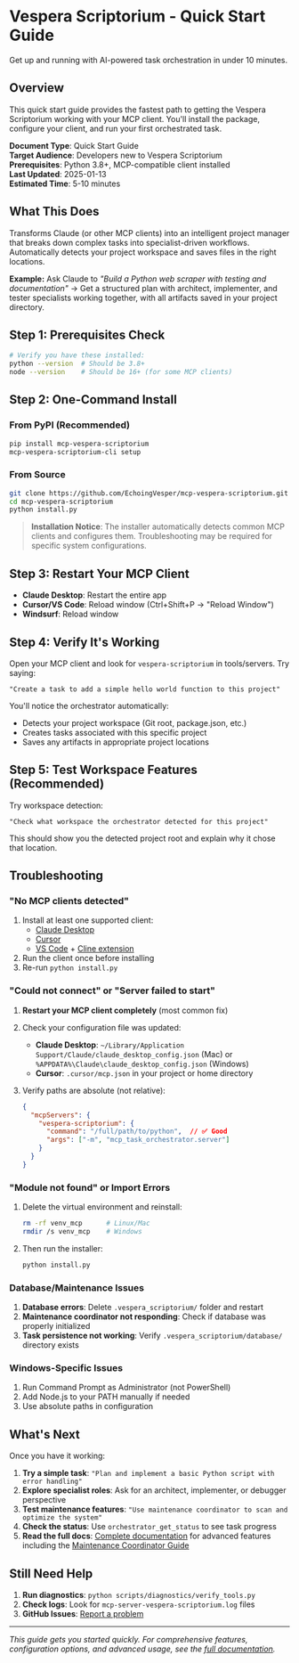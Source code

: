 
# Vespera Scriptorium - Quick Start Guide

Get up and running with AI-powered task orchestration in under 10 minutes.

## Overview

This quick start guide provides the fastest path to getting the Vespera Scriptorium working with your MCP client. You'll install the package, configure your client, and run your first orchestrated task.

**Document Type**: Quick Start Guide  
**Target Audience**: Developers new to Vespera Scriptorium  
**Prerequisites**: Python 3.8+, MCP-compatible client installed  
**Last Updated**: 2025-01-13  
**Estimated Time**: 5-10 minutes
## What This Does

Transforms Claude (or other MCP clients) into an intelligent project manager that breaks down complex tasks into specialist-driven workflows. Automatically detects your project workspace and saves files in the right locations.

**Example:** Ask Claude to *"Build a Python web scraper with testing and documentation"* → Get a structured plan with architect, implementer, and tester specialists working together, with all artifacts saved in your project directory.

## Step 1: Prerequisites Check

```bash
# Verify you have these installed:
python --version  # Should be 3.8+
node --version    # Should be 16+ (for some MCP clients)
```

## Step 2: One-Command Install

### From PyPI (Recommended)
```bash
pip install mcp-vespera-scriptorium
mcp-vespera-scriptorium-cli setup
```

### From Source
```bash
git clone https://github.com/EchoingVesper/mcp-vespera-scriptorium.git
cd mcp-vespera-scriptorium
python install.py
```

> **Installation Notice**: The installer automatically detects common MCP clients and configures them. Troubleshooting may be required for specific system configurations.

## Step 3: Restart Your MCP Client
- **Claude Desktop**: Restart the entire app
- **Cursor/VS Code**: Reload window (Ctrl+Shift+P → "Reload Window")
- **Windsurf**: Reload window
## Step 4: Verify It's Working

Open your MCP client and look for `vespera-scriptorium` in tools/servers. Try saying:
```
"Create a task to add a simple hello world function to this project"
```

You'll notice the orchestrator automatically:
- Detects your project workspace (Git root, package.json, etc.)
- Creates tasks associated with this specific project
- Saves any artifacts in appropriate project locations

## Step 5: Test Workspace Features (Recommended)

Try workspace detection:
```
"Check what workspace the orchestrator detected for this project"
```

This should show you the detected project root and explain why it chose that location.
## Troubleshooting

### "No MCP clients detected"
1. Install at least one supported client:
   - [Claude Desktop](https://claude.ai/download)
   - [Cursor](https://cursor.sh/)
   - [VS Code](https://code.visualstudio.com/) + [Cline extension](https://marketplace.visualstudio.com/items?itemName=saoudrizwan.claude-dev)
2. Run the client once before installing
3. Re-run `python install.py`

### "Could not connect" or "Server failed to start"
1. **Restart your MCP client completely** (most common fix)
2. Check your configuration file was updated:
   - **Claude Desktop**: `~/Library/Application Support/Claude/claude_desktop_config.json` (Mac) or `%APPDATA%\Claude\claude_desktop_config.json` (Windows)
   - **Cursor**: `.cursor/mcp.json` in your project or home directory
3. Verify paths are absolute (not relative):

   ```json
   {
     "mcpServers": {
       "vespera-scriptorium": {
         "command": "/full/path/to/python",  // ✅ Good
         "args": ["-m", "mcp_task_orchestrator.server"]
       }
     }
   }
   ```

### "Module not found" or Import Errors
1. Delete the virtual environment and reinstall:
   ```bash
   rm -rf venv_mcp      # Linux/Mac
   rmdir /s venv_mcp    # Windows
   ```
2. Then run the installer:
   ```bash
   python install.py
   ```

### Database/Maintenance Issues
1. **Database errors**: Delete `.vespera_scriptorium/` folder and restart
2. **Maintenance coordinator not responding**: Check if database was properly initialized
3. **Task persistence not working**: Verify `.vespera_scriptorium/database/` directory exists

### Windows-Specific Issues
1. Run Command Prompt as Administrator (not PowerShell)
2. Add Node.js to your PATH manually if needed
3. Use absolute paths in configuration

## What's Next

Once you have it working:

1. **Try a simple task**: `"Plan and implement a basic Python script with error handling"`
2. **Explore specialist roles**: Ask for an architect, implementer, or debugger perspective
3. **Test maintenance features**: `"Use maintenance coordinator to scan and optimize the system"`
4. **Check the status**: Use `orchestrator_get_status` to see task progress
5. **Read the full docs**: [Complete documentation](docs/) for advanced features including the [Maintenance Coordinator Guide](docs/users/guides/maintenance-coordinator-guide.md)

## Still Need Help

1. **Run diagnostics**: `python scripts/diagnostics/verify_tools.py`
2. **Check logs**: Look for `mcp-server-vespera-scriptorium.log` files
3. **GitHub Issues**: [Report a problem](https://github.com/EchoingVesper/mcp-vespera-scriptorium/issues)

---

*This guide gets you started quickly. For comprehensive features, configuration options, and advanced usage, see the [full documentation](README.md).*
